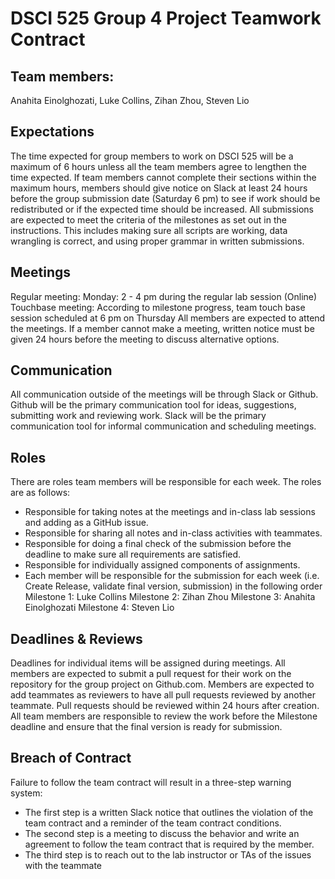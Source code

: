 # DSCI 525 Group 4 Project Teamwork Contract 

## Team members:
Anahita Einolghozati, Luke Collins, Zihan Zhou, Steven Lio

## Expectations
The time expected for group members to work on DSCI 525 will be a maximum of 6 hours unless all the team members agree to lengthen the time expected. If team members cannot complete their sections within the maximum hours, members should give notice on Slack at least 24 hours before the group submission date (Saturday 6 pm) to see if work should be redistributed or if the expected time should be increased.
All submissions are expected to meet the criteria of the milestones as set out in the instructions. This includes making sure all scripts are working, data wrangling is correct, and using proper grammar in written submissions.

## Meetings
Regular meeting: Monday: 2 - 4 pm during the regular lab session (Online)
Touchbase meeting: According to milestone progress, team touch base session scheduled at 6 pm on Thursday
All members are expected to attend the meetings. If a member cannot make a meeting, written notice must be given 24 hours before the meeting to discuss alternative options.

## Communication
All communication outside of the meetings will be through Slack or Github. Github will be the primary communication tool for ideas, suggestions, submitting work and reviewing work. Slack will be the primary communication tool for informal communication and scheduling meetings.

## Roles
There are roles team members will be responsible for each week. The roles are as follows:
- Responsible for taking notes at the meetings and in-class lab sessions and adding as a GitHub issue.
- Responsible for sharing all notes and in-class activities with teammates.
- Responsible for doing a final check of the submission before the deadline to make sure all requirements are satisfied.
- Responsible for individually assigned components of assignments.
- Each member will be responsible for the submission for each week (i.e. Create Release, validate final version, submission) in the following order
Milestone 1: Luke Collins
Milestone 2: Zihan Zhou
Milestone 3: Anahita Einolghozati
Milestone 4: Steven Lio

## Deadlines & Reviews
Deadlines for individual items will be assigned during meetings. All members are expected to submit a pull request for their work on the repository for the group project on Github.com. Members are expected to add teammates as reviewers to have all pull requests reviewed by another teammate. Pull requests should be reviewed within 24 hours after creation.
All team members are responsible to review the work before the Milestone deadline and ensure that the final version is ready for submission.

## Breach of Contract
Failure to follow the team contract will result in a three-step warning system:
- The first step is a written Slack notice that outlines the violation of the team contract and a reminder of the team contract conditions.
- The second step is a meeting to discuss the behavior and write an agreement to follow the team contract that is required by the member.
- The third step is to reach out to the lab instructor or TAs of the issues with the teammate
